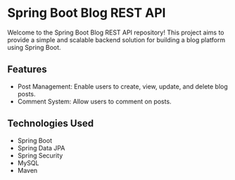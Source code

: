 # Spring Boot Blog REST API

Welcome to the Spring Boot Blog REST API repository! This project aims to provide a simple and scalable backend solution for building a blog platform using Spring Boot.

## Features

- Post Management: Enable users to create, view, update, and delete blog posts.
- Comment System: Allow users to comment on posts.

## Technologies Used
- Spring Boot
- Spring Data JPA
- Spring Security
- MySQL 
- Maven
